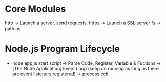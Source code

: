 # Core Modules
http -> Launch a server, send requests.
https -> Launch a SSL server
fs -> 
path
os

# Node.js Program Lifecycle
- node app.js
start script -> Parse Code, Register, Variable & Fuctions -> [The Node Application] Event Loop (keep on running as long as there are event listeners registered) -> process ecit